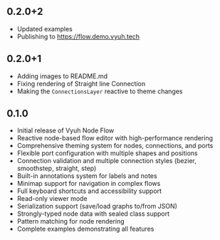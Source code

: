 ## 0.2.0+2

* Updated examples
* Publishing to https://flow.demo.vyuh.tech

## 0.2.0+1

* Adding images to README.md
* Fixing rendering of Straight line Connection
* Making the `ConnectionsLayer` reactive to theme changes

## 0.1.0

* Initial release of Vyuh Node Flow
* Reactive node-based flow editor with high-performance rendering
* Comprehensive theming system for nodes, connections, and ports
* Flexible port configuration with multiple shapes and positions
* Connection validation and multiple connection styles (bezier, smoothstep, straight, step)
* Built-in annotations system for labels and notes
* Minimap support for navigation in complex flows
* Full keyboard shortcuts and accessibility support
* Read-only viewer mode
* Serialization support (save/load graphs to/from JSON)
* Strongly-typed node data with sealed class support
* Pattern matching for node rendering
* Complete examples demonstrating all features

